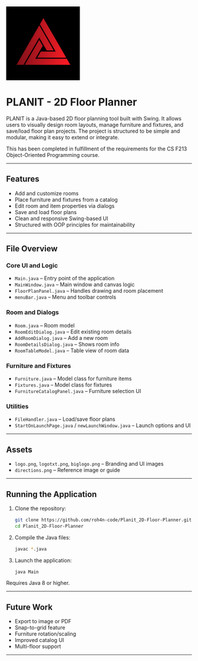 
![PLANIT Logo](logo.png)

# PLANIT - 2D Floor Planner

PLANIT is a Java-based 2D floor planning tool built with Swing. It allows users to visually design room layouts, manage furniture and fixtures, and save/load floor plan projects. The project is structured to be simple and modular, making it easy to extend or integrate.

This has been completed in fulfillment of the requirements for the CS F213 Object-Oriented Programming course.

---

## Features

- Add and customize rooms
- Place furniture and fixtures from a catalog
- Edit room and item properties via dialogs
- Save and load floor plans
- Clean and responsive Swing-based UI
- Structured with OOP principles for maintainability

---

## File Overview

### Core UI and Logic

- `Main.java` – Entry point of the application  
- `MainWindow.java` – Main window and canvas logic  
- `FloorPlanPanel.java` – Handles drawing and room placement  
- `menuBar.java` – Menu and toolbar controls  

### Room and Dialogs

- `Room.java` – Room model  
- `RoomEditDialog.java` – Edit existing room details  
- `AddRoomDialog.java` – Add a new room  
- `RoomDetailsDialog.java` – Shows room info  
- `RoomTableModel.java` – Table view of room data  

### Furniture and Fixtures

- `Furniture.java` – Model class for furniture items  
- `Fixtures.java` – Model class for fixtures  
- `FurnitureCatalogPanel.java` – Furniture selection UI  

### Utilities

- `FileHandler.java` – Load/save floor plans  
- `StartOnLaunchPage.java` / `newLaunchWindow.java` – Launch options and UI  

---

## Assets

- `logo.png`, `logotxt.png`, `biglogo.png` – Branding and UI images  
- `directions.png` – Reference image or guide  

---

## Running the Application

1. Clone the repository:
   ```bash
   git clone https://github.com/roh4n-code/Planit_2D-Floor-Planner.git
   cd Planit_2D-Floor-Planner
   ```

2. Compile the Java files:
   ```bash
   javac *.java
   ```

3. Launch the application:
   ```bash
   java Main
   ```

Requires Java 8 or higher.

---

## Future Work

- Export to image or PDF  
- Snap-to-grid feature  
- Furniture rotation/scaling  
- Improved catalog UI  
- Multi-floor support  

---
